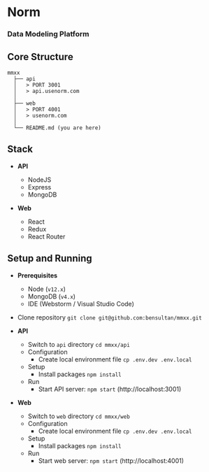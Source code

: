 # Norm
### Data Modeling Platform

## Core Structure
    mmxx
      ├── api
      │   > PORT 3001
      │   > api.usenorm.com
      │
      ├── web
      │   > PORT 4001
      │   > usenorm.com
      │
      └── README.md (you are here)

## Stack
- **API**
    - NodeJS
    - Express
    - MongoDB

- **Web**
    - React
    - Redux
    - React Router

## Setup and Running
- **Prerequisites**
    - Node (`v12.x`)
    - MongoDB (`v4.x`)
    - IDE (Webstorm / Visual Studio Code)

- Clone repository `git clone git@github.com:bensultan/mmxx.git`

- **API**
    - Switch to `api` directory `cd mmxx/api`
    - Configuration
        - Create local environment file `cp .env.dev .env.local`
    - Setup
        - Install packages `npm install`
    - Run
        - Start API server: `npm start` (http://localhost:3001)

- **Web**
    - Switch to `web` directory `cd mmxx/web`
    - Configuration
        - Create local environment file `cp .env.dev .env.local`
    - Setup
        - Install packages `npm install`
    - Run
        - Start web server: `npm start` (http://localhost:4001)
